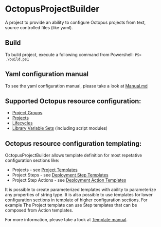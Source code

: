 # OctopusProjectBuilder
A project to provide an ability to configure Octopus projects from text, source controlled files (like yaml).

## Build
To build project, execute a following command from Powershell:
`PS> .\build.ps1` 

## Yaml configuration manual
To see the yaml configuration manual, please take a look at [Manual.md](Manual.md)

## Supported Octopus resource configuration:

* [Project Groups](Manual.md#YamlProjectGroup)
* [Projects](Manual.md#YamlProject)
* [Lifecycles](Manual.md#YamlLifecycle)
* [Library Variable Sets](Manual.md#YamlLibraryVariableSet) \(including script modules\)

## Octopus resource configuration templating:

OctopusProjectBuilder allows template definition for most repetative configuration sections like:

* Projects - see [Project Templates](Manual.md#YamlProjectTemplate)
* Project Steps - see [Deployment Step Templates](Manual.md#YamlDeploymentStepTemplate)
* Project Step Actions - see [Deployment Action Templates](Manual.md#YamlDeploymentActionTemplate)

It is possible to create parameterized templates with ability to parameterize any properties of string type.
It is also possible to use templates for lower configuration sections in template of higher configuration sections. For example The Project template can use Step templates that can be composed from Action templates.

For more information, please take a look at [Template manual](Manual.md#YamlTemplates).
